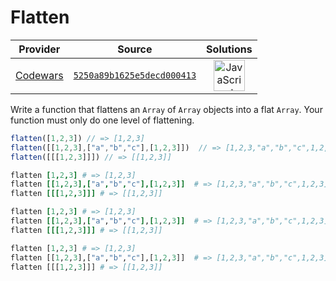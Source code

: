 [_metadata_:generated]: - "true"

# Flatten

<!-- INFO TABLE BEGIN -->

| Provider                                        | Source                                                                               | Solutions                                                                                                                                                    |
| :---------------------------------------------: | :----------------------------------------------------------------------------------: | :----------------------------------------------------------------------------------------------------------------------------------------------------------: |
| [Codewars](../../../docs/providers/Codewars.md) | [`5250a89b1625e5decd000413`](https://www.codewars.com/kata/5250a89b1625e5decd000413) | [<img src="https://res.cloudinary.com/rascaltwo/image/upload/v1631924076/javascript_ehszr7.svg" alt="JavaScript" title="JavaScript" width="50" />](solve.js) |

<!-- INFO TABLE END -->

Write a function that flattens an `Array` of `Array` objects into a flat `Array`.  Your function must only do one level of flattening.

```javascript
flatten([1,2,3]) // => [1,2,3]
flatten([[1,2,3],["a","b","c"],[1,2,3]])  // => [1,2,3,"a","b","c",1,2,3]
flatten([[[1,2,3]]]) // => [[1,2,3]]
```

```coffeescript
flatten [1,2,3] # => [1,2,3]
flatten [[1,2,3],["a","b","c"],[1,2,3]]  # => [1,2,3,"a","b","c",1,2,3]
flatten [[[1,2,3]]] # => [[1,2,3]]
```

```ruby
flatten [1,2,3] # => [1,2,3]
flatten [[1,2,3],["a","b","c"],[1,2,3]]  # => [1,2,3,"a","b","c",1,2,3]
flatten [[[1,2,3]]] # => [[1,2,3]]
```

```python
flatten [1,2,3] # => [1,2,3]
flatten [[1,2,3],["a","b","c"],[1,2,3]]  # => [1,2,3,"a","b","c",1,2,3]
flatten [[[1,2,3]]] # => [[1,2,3]]
```
